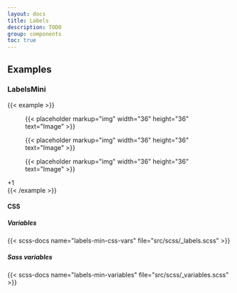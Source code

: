 ```yaml
---
layout: docs
title: Labels
description: TODO
group: components
toc: true
---
```


## Examples


### LabelsMini

{{< example >}}
<div class="labels-min">
  <div class="labels-min-item">
    <figure>{{< placeholder markup="img" width="36" height="36" text="Image" >}}</figure>
  </div>
  <div class="labels-min-item">
    <figure>{{< placeholder markup="img" width="36" height="36" text="Image" >}}</figure>
  </div>
  <div class="labels-min-item">
    <figure>{{< placeholder markup="img" width="36" height="36" text="Image" >}}</figure>
  </div>
  <span class="labels-min-label">+1</span>
</div>
{{< /example >}}

#### CSS

##### Variables

{{< scss-docs name="labels-min-css-vars" file="src/scss/_labels.scss" >}}

##### Sass variables

{{< scss-docs name="labels-min-variables" file="src/scss/_variables.scss" >}}
